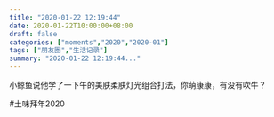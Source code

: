 ```yaml
---
title: "2020-01-22 12:19:44"
date: 2020-01-22T10:00:00+08:00
draft: false
categories: ["moments","2020","2020-01"]
tags: ["朋友圈","生活记录"]
summary: "2020-01-22 12:19:44..."
---
```


小鲸鱼说他学了一下午的美肤柔肤灯光组合打法，你萌康康，有没有吹牛？

#土味拜年2020

